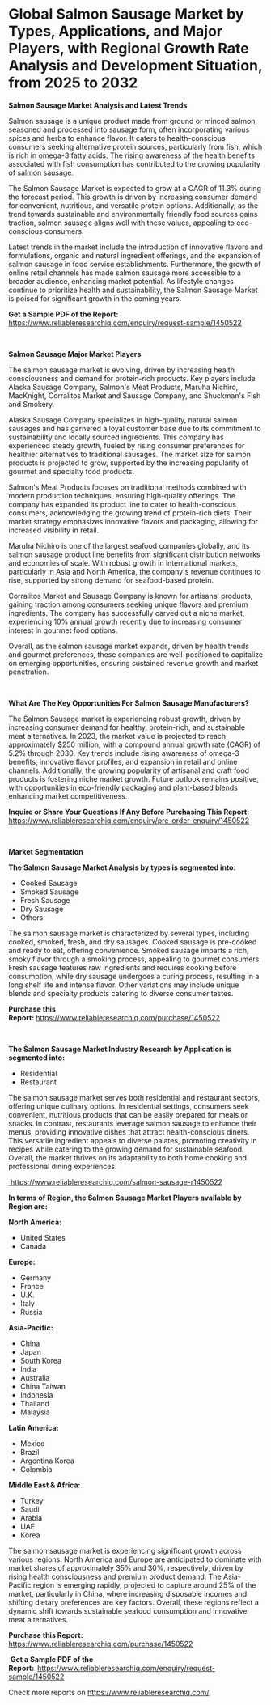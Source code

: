 <p><h1>Global Salmon Sausage Market by Types, Applications, and Major Players, with Regional Growth Rate Analysis and Development Situation, from 2025 to 2032</h1></p><p><strong>Salmon Sausage Market Analysis and Latest Trends</strong></p>
<p><p>Salmon sausage is a unique product made from ground or minced salmon, seasoned and processed into sausage form, often incorporating various spices and herbs to enhance flavor. It caters to health-conscious consumers seeking alternative protein sources, particularly from fish, which is rich in omega-3 fatty acids. The rising awareness of the health benefits associated with fish consumption has contributed to the growing popularity of salmon sausage.</p><p>The Salmon Sausage Market is expected to grow at a CAGR of 11.3% during the forecast period. This growth is driven by increasing consumer demand for convenient, nutritious, and versatile protein options. Additionally, as the trend towards sustainable and environmentally friendly food sources gains traction, salmon sausage aligns well with these values, appealing to eco-conscious consumers.</p><p>Latest trends in the market include the introduction of innovative flavors and formulations, organic and natural ingredient offerings, and the expansion of salmon sausage in food service establishments. Furthermore, the growth of online retail channels has made salmon sausage more accessible to a broader audience, enhancing market potential. As lifestyle changes continue to prioritize health and sustainability, the Salmon Sausage Market is poised for significant growth in the coming years.</p></p>
<p><strong>Get a Sample PDF of the Report:&nbsp;</strong> <a href="https://www.reliableresearchiq.com/enquiry/request-sample/1450522?utm_campaign=2655&utm_medium=2&utm_source=Github&utm_content=ia&utm_term=06032025&utm_id=salmon-sausage">https://www.reliableresearchiq.com/enquiry/request-sample/1450522</a></p>
<p>&nbsp;</p>
<p><strong>Salmon Sausage Major Market Players</strong></p>
<p><p>The salmon sausage market is evolving, driven by increasing health consciousness and demand for protein-rich products. Key players include Alaska Sausage Company, Salmon's Meat Products, Maruha Nichiro, MacKnight, Corralitos Market and Sausage Company, and Shuckman's Fish and Smokery.</p><p>Alaska Sausage Company specializes in high-quality, natural salmon sausages and has garnered a loyal customer base due to its commitment to sustainability and locally sourced ingredients. This company has experienced steady growth, fueled by rising consumer preferences for healthier alternatives to traditional sausages. The market size for salmon products is projected to grow, supported by the increasing popularity of gourmet and specialty food products.</p><p>Salmon's Meat Products focuses on traditional methods combined with modern production techniques, ensuring high-quality offerings. The company has expanded its product line to cater to health-conscious consumers, acknowledging the growing trend of protein-rich diets. Their market strategy emphasizes innovative flavors and packaging, allowing for increased visibility in retail.</p><p>Maruha Nichiro is one of the largest seafood companies globally, and its salmon sausage product line benefits from significant distribution networks and economies of scale. With robust growth in international markets, particularly in Asia and North America, the company's revenue continues to rise, supported by strong demand for seafood-based protein.</p><p>Corralitos Market and Sausage Company is known for artisanal products, gaining traction among consumers seeking unique flavors and premium ingredients. The company has successfully carved out a niche market, experiencing 10% annual growth recently due to increasing consumer interest in gourmet food options.</p><p>Overall, as the salmon sausage market expands, driven by health trends and gourmet preferences, these companies are well-positioned to capitalize on emerging opportunities, ensuring sustained revenue growth and market penetration.</p></p>
<p>&nbsp;</p>
<p><strong>What Are The Key Opportunities For Salmon Sausage Manufacturers?</strong></p>
<p><p>The Salmon Sausage market is experiencing robust growth, driven by increasing consumer demand for healthy, protein-rich, and sustainable meat alternatives. In 2023, the market value is projected to reach approximately $250 million, with a compound annual growth rate (CAGR) of 5.2% through 2030. Key trends include rising awareness of omega-3 benefits, innovative flavor profiles, and expansion in retail and online channels. Additionally, the growing popularity of artisanal and craft food products is fostering niche market growth. Future outlook remains positive, with opportunities in eco-friendly packaging and plant-based blends enhancing market competitiveness.</p></p>
<p><strong>Inquire or Share Your Questions If Any Before Purchasing This Report:</strong> <a href="https://www.reliableresearchiq.com/enquiry/pre-order-enquiry/1450522?utm_campaign=2655&utm_medium=2&utm_source=Github&utm_content=ia&utm_term=06032025&utm_id=salmon-sausage">https://www.reliableresearchiq.com/enquiry/pre-order-enquiry/1450522</a></p>
<p>&nbsp;</p>
<p><strong>Market Segmentation</strong></p>
<p><strong>The Salmon Sausage Market Analysis by types is segmented into:</strong></p>
<p><ul><li>Cooked Sausage</li><li>Smoked Sausage</li><li>Fresh Sausage</li><li>Dry Sausage</li><li>Others</li></ul></p>
<p><p>The salmon sausage market is characterized by several types, including cooked, smoked, fresh, and dry sausages. Cooked sausage is pre-cooked and ready to eat, offering convenience. Smoked sausage imparts a rich, smoky flavor through a smoking process, appealing to gourmet consumers. Fresh sausage features raw ingredients and requires cooking before consumption, while dry sausage undergoes a curing process, resulting in a long shelf life and intense flavor. Other variations may include unique blends and specialty products catering to diverse consumer tastes.</p></p>
<p><strong>Purchase this Report:&nbsp;</strong><a href="https://www.reliableresearchiq.com/purchase/1450522?utm_campaign=2655&utm_medium=2&utm_source=Github&utm_content=ia&utm_term=06032025&utm_id=salmon-sausage">https://www.reliableresearchiq.com/purchase/1450522</a></p>
<p>&nbsp;</p>
<p><strong>The Salmon Sausage Market Industry Research by Application is segmented into:</strong></p>
<p><ul><li>Residential</li><li>Restaurant</li></ul></p>
<p><p>The salmon sausage market serves both residential and restaurant sectors, offering unique culinary options. In residential settings, consumers seek convenient, nutritious products that can be easily prepared for meals or snacks. In contrast, restaurants leverage salmon sausage to enhance their menus, providing innovative dishes that attract health-conscious diners. This versatile ingredient appeals to diverse palates, promoting creativity in recipes while catering to the growing demand for sustainable seafood. Overall, the market thrives on its adaptability to both home cooking and professional dining experiences.</p></p>
<p><a href="https://www.reliableresearchiq.com/salmon-sausage-r1450522?utm_campaign=2655&utm_medium=2&utm_source=Github&utm_content=ia&utm_term=06032025&utm_id=salmon-sausage">&nbsp;https://www.reliableresearchiq.com/salmon-sausage-r1450522</a></p>
<p><strong>In terms of Region, the Salmon Sausage Market Players available by Region are:</strong></p>
<p>
    <p> <strong> North America: </strong>
        <ul>
            <li>United States</li>
            <li>Canada</li>
        </ul>
        </p> 
    <p> <strong> Europe: </strong>
        <ul>
            <li>Germany</li>
            <li>France</li>
            <li>U.K.</li>
            <li>Italy</li>
            <li>Russia</li>
        </ul>
        </p> 
    <p> <strong> Asia-Pacific: </strong>
        <ul>
            <li>China</li>
            <li>Japan</li>
            <li>South Korea</li>
            <li>India</li>
            <li>Australia</li>
            <li>China Taiwan</li>
            <li>Indonesia</li>
            <li>Thailand</li>
            <li>Malaysia</li>
        </ul>
        </p> 
    <p> <strong> Latin America: </strong>
        <ul>
            <li>Mexico</li>
            <li>Brazil</li>
            <li>Argentina Korea</li>
            <li>Colombia</li>
        </ul>
        </p> 
    <p> <strong> Middle East & Africa: </strong>
        <ul>
            <li>Turkey</li>
            <li>Saudi</li>
            <li>Arabia</li>
            <li>UAE</li>
            <li>Korea</li>
        </ul>
    </p>
    </p>
<p><p>The salmon sausage market is experiencing significant growth across various regions. North America and Europe are anticipated to dominate with market shares of approximately 35% and 30%, respectively, driven by rising health consciousness and premium product demand. The Asia-Pacific region is emerging rapidly, projected to capture around 25% of the market, particularly in China, where increasing disposable incomes and shifting dietary preferences are key factors. Overall, these regions reflect a dynamic shift towards sustainable seafood consumption and innovative meat alternatives.</p></p>
<p><strong>Purchase this Report: </strong><a href="https://www.reliableresearchiq.com/purchase/1450522?utm_campaign=2655&utm_medium=2&utm_source=Github&utm_content=ia&utm_term=06032025&utm_id=salmon-sausage">https://www.reliableresearchiq.com/purchase/1450522</a></p>
<p>&nbsp;<strong>Get a Sample PDF of the Report:&nbsp;&nbsp;</strong><a href="https://www.reliableresearchiq.com/enquiry/request-sample/1450522?utm_campaign=2655&utm_medium=2&utm_source=Github&utm_content=ia&utm_term=06032025&utm_id=salmon-sausage">https://www.reliableresearchiq.com/enquiry/request-sample/1450522</a></p>
<p><strong></strong></p>
<p>Check more reports on <a href="https://www.reliableresearchiq.com/?utm_campaign=2655&utm_medium=2&utm_source=Github&utm_content=ia&utm_term=06032025&utm_id=salmon-sausage">https://www.reliableresearchiq.com/</a></p>